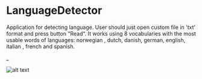# LanguageDetector
Application for detecting language. User should just open custom file in 'txt' format and press button "Read".
It works using 8 vocabularies with the most usable words of languages: norwegian , dutch, danish, german, english, italian , french and spanish.

_

![alt text](https://pp.userapi.com/c852028/v852028680/ac4f6/B1IxCx6RDg4.jpg)
